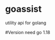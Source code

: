 <!--
 * @Author: Malin Xie
 * @Description: 
 * @Date: 2021-12-28 17:58:49
-->
# goassist
utility api for golang

#Version
need go 1.18
